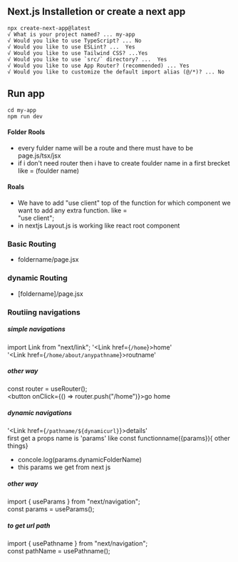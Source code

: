 ## Next.js Installetion or create a next app 
```
npx create-next-app@latest
√ What is your project named? ... my-app
√ Would you like to use TypeScript? ... No
√ Would you like to use ESLint? ...  Yes
√ Would you like to use Tailwind CSS? ...Yes
√ Would you like to use `src/` directory? ...  Yes
√ Would you like to use App Router? (recommended) ... Yes
√ Would you like to customize the default import alias (@/*)? ... No 
```

## Run app
```
cd my-app
npm run dev
```
#### Folder Rools
- every fulder name will be a route and there must have to be page.js/tsx/jsx
- if i don't need router then i have to create foulder name in a first brecket like = (foulder name)
#### Roals
- We have to add "use client" top of the function for which component we want to add any extra function. like = <br/>
"use client";
- in nextjs Layout.js is working like react root component
### Basic Routing
- foldername/page.jsx

### dynamic Routing
- [foldername]/page.jsx

### Routiing navigations
  ##### simple navigations
  import Link from "next/link"; 
  '<Link href={`/home`}>home</Link>'<br/>
  '<Link href={`/home/about/anypathname`}>routname</Link>'<br/>
  ##### other way
  const router = useRouter();<br/>
  <button onClick={() => router.push("/home")}>go home</button><br/>
  ##### dynamic navigations
  '<Link href={`/pathname/${dynamicurl}`}>details</Link>'<br/>
  first get a props name is 'params' like const functionname({params}){ other things} <br/>
  - concole.log(params.dynamicFolderName)
  - this params we get from next js<br/>
  ##### other way
  import { useParams } from "next/navigation";<br/>
  const params = useParams();<br/>
  ##### to get url path
  import { usePathname } from "next/navigation";<br/>
  const pathName = usePathname();<br/>
